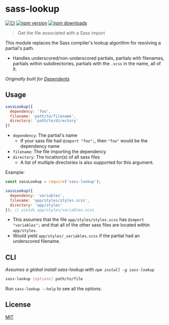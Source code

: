 # sass-lookup

[![CI](https://img.shields.io/github/actions/workflow/status/dependents/node-sass-lookup/ci.yml?branch=main&label=CI&logo=github)](https://github.com/dependents/node-sass-lookup/actions/workflows/ci.yml?query=branch%3Amain)
[![npm version](https://img.shields.io/npm/v/sass-lookup?logo=npm&logoColor=fff)](https://www.npmjs.com/package/sass-lookup)
[![npm downloads](https://img.shields.io/npm/dm/sass-lookup)](https://www.npmjs.com/package/sass-lookup)

> Get the file associated with a Sass import

This module replaces the Sass compiler's lookup algorithm for resolving a partial's path.

* Handles underscored/non-underscored partials,
partials with filenames, partials within subdirectories,
partials with the `.scss` in the name, all of it.

*Originally built for [Dependents](https://github.com/dependents/Dependents#dependents)*

## Usage

```js
sassLookup({
  dependency: 'foo',
  filename: 'path/to/filename',
  directory: 'path/to/directory'
})
```

* `dependency`: The partial's name
  * If your sass file had `@import "foo";`, then `"foo"` would be the dependency name
* `filename`: The file importing the dependency
* `directory`: The location(s) of all sass files
  * A list of multiple directories is also supported for this argument.

Example:

```js
const sassLookup = require('sass-lookup');

sassLookup({
  dependency: 'variables',
  filename: 'app/styles/styles.scss',
  directory: 'app/styles'
}); // yields app/styles/variables.scss
```

* This assumes that the file `app/styles/styles.scss` has `@import "variables";`
and that all of the other sass files are located within `app/styles`.
* Would yield `app/styles/_variables.scss` if the partial had an underscored filename.

## CLI

*Assumes a global install sass-lookup with `npm install -g sass-lookup`*

```sh
sass-lookup [options] path/to/file
```

Run `sass-lookup --help` to see all the options.

## License

[MIT](LICENSE)
